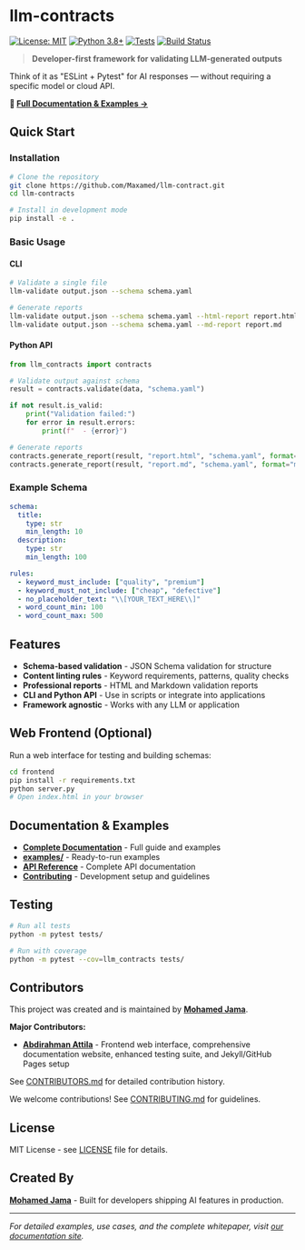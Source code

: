 # llm-contracts

[![License: MIT](https://img.shields.io/badge/License-MIT-yellow.svg)](https://opensource.org/licenses/MIT)
[![Python 3.8+](https://img.shields.io/badge/python-3.8+-blue.svg)](https://www.python.org/downloads/)
[![Tests](https://img.shields.io/badge/tests-84%25%20coverage-brightgreen.svg)](https://github.com/Maxamed/llm-contract)
[![Build Status](https://img.shields.io/badge/build-passing-brightgreen.svg)](https://github.com/Maxamed/llm-contract)

> **Developer-first framework for validating LLM-generated outputs**

Think of it as "ESLint + Pytest" for AI responses — without requiring a specific model or cloud API.

**📖 [Full Documentation & Examples →](https://maxamed.github.io/llm-contract)**

## Quick Start

### Installation

```bash
# Clone the repository
git clone https://github.com/Maxamed/llm-contract.git
cd llm-contracts

# Install in development mode
pip install -e .
```

### Basic Usage

#### CLI

```bash
# Validate a single file
llm-validate output.json --schema schema.yaml

# Generate reports
llm-validate output.json --schema schema.yaml --html-report report.html
llm-validate output.json --schema schema.yaml --md-report report.md
```

#### Python API

```python
from llm_contracts import contracts

# Validate output against schema
result = contracts.validate(data, "schema.yaml")

if not result.is_valid:
    print("Validation failed:")
    for error in result.errors:
        print(f"  - {error}")

# Generate reports
contracts.generate_report(result, "report.html", "schema.yaml", format="html")
contracts.generate_report(result, "report.md", "schema.yaml", format="markdown")
```

### Example Schema

```yaml
schema:
  title:
    type: str
    min_length: 10
  description:
    type: str
    min_length: 100

rules:
  - keyword_must_include: ["quality", "premium"]
  - keyword_must_not_include: ["cheap", "defective"]
  - no_placeholder_text: "\\[YOUR_TEXT_HERE\\]"
  - word_count_min: 100
  - word_count_max: 500
```

## Features

- **Schema-based validation** - JSON Schema validation for structure
- **Content linting rules** - Keyword requirements, patterns, quality checks
- **Professional reports** - HTML and Markdown validation reports
- **CLI and Python API** - Use in scripts or integrate into applications
- **Framework agnostic** - Works with any LLM or application

## Web Frontend (Optional)

Run a web interface for testing and building schemas:

```bash
cd frontend
pip install -r requirements.txt
python server.py
# Open index.html in your browser
```

## Documentation & Examples

- **[Complete Documentation](https://maxamed.github.io/llm-contract)** - Full guide and examples
- **[examples/](examples/)** - Ready-to-run examples
- **[API Reference](API.md)** - Complete API documentation
- **[Contributing](CONTRIBUTING.md)** - Development setup and guidelines

## Testing

```bash
# Run all tests
python -m pytest tests/

# Run with coverage
python -m pytest --cov=llm_contracts tests/
```

## Contributors

This project was created and is maintained by **[Mohamed Jama](https://www.linkedin.com/in/mohamedjama/)**.

**Major Contributors:**
- **[Abdirahman Attila](https://github.com/Attili-sys)** - Frontend web interface, comprehensive documentation website, enhanced testing suite, and Jekyll/GitHub Pages setup

See [CONTRIBUTORS.md](CONTRIBUTORS.md) for detailed contribution history.

We welcome contributions! See [CONTRIBUTING.md](CONTRIBUTING.md) for guidelines.

## License

MIT License - see [LICENSE](LICENSE) file for details.

## Created By

**[Mohamed Jama](https://www.linkedin.com/in/mohamedjama/)** - Built for developers shipping AI features in production.

---

*For detailed examples, use cases, and the complete whitepaper, visit [our documentation site](https://maxamed.github.io/llm-contract).* 